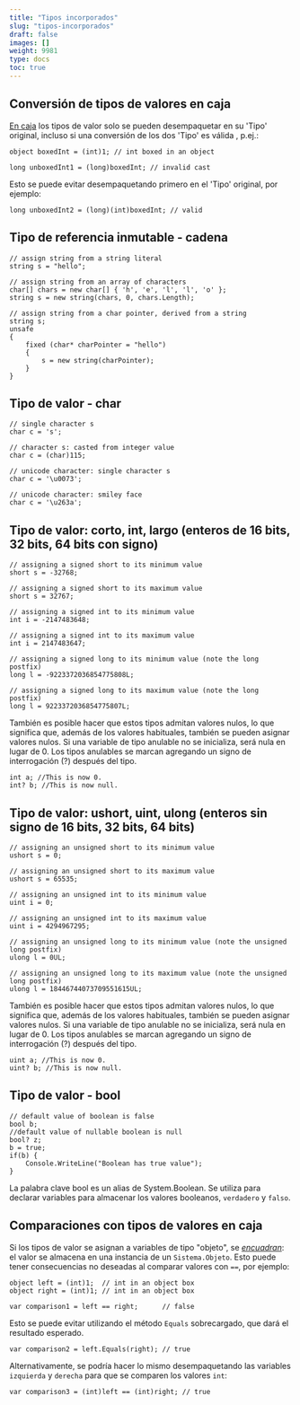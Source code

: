 ```yaml
---
title: "Tipos incorporados"
slug: "tipos-incorporados"
draft: false
images: []
weight: 9981
type: docs
toc: true
---
```


## Conversión de tipos de valores en caja
[En caja](https://msdn.microsoft.com/en-GB/library/yz2be5wk.aspx) los tipos de valor solo se pueden desempaquetar en su 'Tipo' original, incluso si una conversión de los dos 'Tipo' es válida , p.ej.:

    object boxedInt = (int)1; // int boxed in an object

    long unboxedInt1 = (long)boxedInt; // invalid cast

Esto se puede evitar desempaquetando primero en el 'Tipo' original, por ejemplo:

    long unboxedInt2 = (long)(int)boxedInt; // valid

## Tipo de referencia inmutable - cadena
    // assign string from a string literal
    string s = "hello";

    // assign string from an array of characters
    char[] chars = new char[] { 'h', 'e', 'l', 'l', 'o' };
    string s = new string(chars, 0, chars.Length);

    // assign string from a char pointer, derived from a string
    string s;
    unsafe
    {
        fixed (char* charPointer = "hello")
        {
            s = new string(charPointer);
        }
    }


## Tipo de valor - char
    // single character s
    char c = 's';

    // character s: casted from integer value
    char c = (char)115;

    // unicode character: single character s
    char c = '\u0073';

    // unicode character: smiley face
    char c = '\u263a';

## Tipo de valor: corto, int, largo (enteros de 16 bits, 32 bits, 64 bits con signo)
    // assigning a signed short to its minimum value
    short s = -32768;
    
    // assigning a signed short to its maximum value
    short s = 32767;
    
    // assigning a signed int to its minimum value
    int i = -2147483648;
    
    // assigning a signed int to its maximum value
    int i = 2147483647;
    
    // assigning a signed long to its minimum value (note the long postfix)
    long l = -9223372036854775808L;
    
    // assigning a signed long to its maximum value (note the long postfix)
    long l = 9223372036854775807L;

También es posible hacer que estos tipos admitan valores nulos, lo que significa que, además de los valores habituales, también se pueden asignar valores nulos. Si una variable de tipo anulable no se inicializa, será nula en lugar de 0. Los tipos anulables se marcan agregando un signo de interrogación (?) después del tipo.

    int a; //This is now 0.
    int? b; //This is now null.

## Tipo de valor: ushort, uint, ulong (enteros sin signo de 16 bits, 32 bits, 64 bits)
    // assigning an unsigned short to its minimum value
    ushort s = 0;
    
    // assigning an unsigned short to its maximum value
    ushort s = 65535;
    
    // assigning an unsigned int to its minimum value
    uint i = 0;
    
    // assigning an unsigned int to its maximum value
    uint i = 4294967295;
    
    // assigning an unsigned long to its minimum value (note the unsigned long postfix)
    ulong l = 0UL;
    
    // assigning an unsigned long to its maximum value (note the unsigned long postfix)
    ulong l = 18446744073709551615UL;

También es posible hacer que estos tipos admitan valores nulos, lo que significa que, además de los valores habituales, también se pueden asignar valores nulos. Si una variable de tipo anulable no se inicializa, será nula en lugar de 0. Los tipos anulables se marcan agregando un signo de interrogación (?) después del tipo.

    uint a; //This is now 0.
    uint? b; //This is now null.

## Tipo de valor - bool
    // default value of boolean is false
    bool b;
    //default value of nullable boolean is null
    bool? z;
    b = true;
    if(b) {
        Console.WriteLine("Boolean has true value");
    }

La palabra clave bool es un alias de System.Boolean. Se utiliza para declarar variables para almacenar los valores booleanos, `verdadero` y `falso`.

## Comparaciones con tipos de valores en caja
Si los tipos de valor se asignan a variables de tipo "objeto", se [*encuadran*](https://msdn.microsoft.com/en-GB/library/yz2be5wk.aspx): el valor se almacena en una instancia de un `Sistema.Objeto`. Esto puede tener consecuencias no deseadas al comparar valores con `==`, por ejemplo:

    object left = (int)1;  // int in an object box
    object right = (int)1; // int in an object box

    var comparison1 = left == right;      // false

Esto se puede evitar utilizando el método `Equals` sobrecargado, que dará el resultado esperado.

    var comparison2 = left.Equals(right); // true

Alternativamente, se podría hacer lo mismo desempaquetando las variables `izquierda` y `derecha` para que se comparen los valores `int`:

    var comparison3 = (int)left == (int)right; // true


